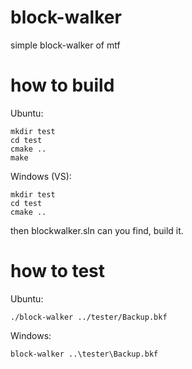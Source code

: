block-walker
============

simple block-walker of mtf 


how to build
============
Ubuntu:

	mkdir test
	cd test
	cmake ..
	make
Windows (VS):

	mkdir test
	cd test
	cmake ..
then blockwalker.sln can you find, build it.


how to test
===========

Ubuntu:

	./block-walker ../tester/Backup.bkf

Windows:

	block-walker ..\tester\Backup.bkf


